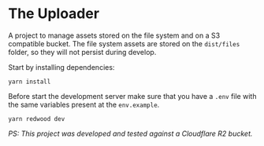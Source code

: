 # The Uploader

A project to manage assets stored on the file system and on a S3 compatible bucket. The file system assets are stored on the `dist/files` folder, so they will not persist during develop.

Start by installing dependencies:

```
yarn install
```


Before start the development server make sure that you have a `.env` file with the same variables present at the `env.example`.

```
yarn redwood dev
```

*PS: This project was developed and tested against a Cloudflare R2 bucket.*


